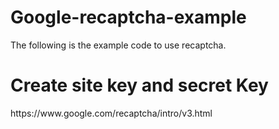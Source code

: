 # Google-recaptcha-example
The following is the example code to use recaptcha.
<h1>Create site key and secret Key</h1>
<p>https://www.google.com/recaptcha/intro/v3.html</p>
